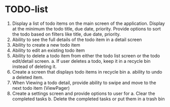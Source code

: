 # TODO-list

1. Display a list of todo items on the main screen of the application.
    Display at the minimum the todo title, due date, priority.
    Provide options to sort the todo based on filters like title, due date, priority.
2. Ability to see the full details of the todo item in a detail screen
3. Ability to create a new todo item
4. Ability to edit an existing todo item
5. Ability to delete a todo item from either the todo list screen or the todo edit/detail  screen.
    a. If user deletes a todo, keep it in a recycle bin instead of deleting it.
6. Create a screen that displays todo items in recycle bin
    a. ability to undo a deleted item.
7. When Viewing a todo detail, provide ability to swipe and move to the next todo item (ViewPager)
8. Create a settings screen and provide options to user for
    a. Clear the completed tasks
    b. Delete the completed tasks or put them in a trash bin
